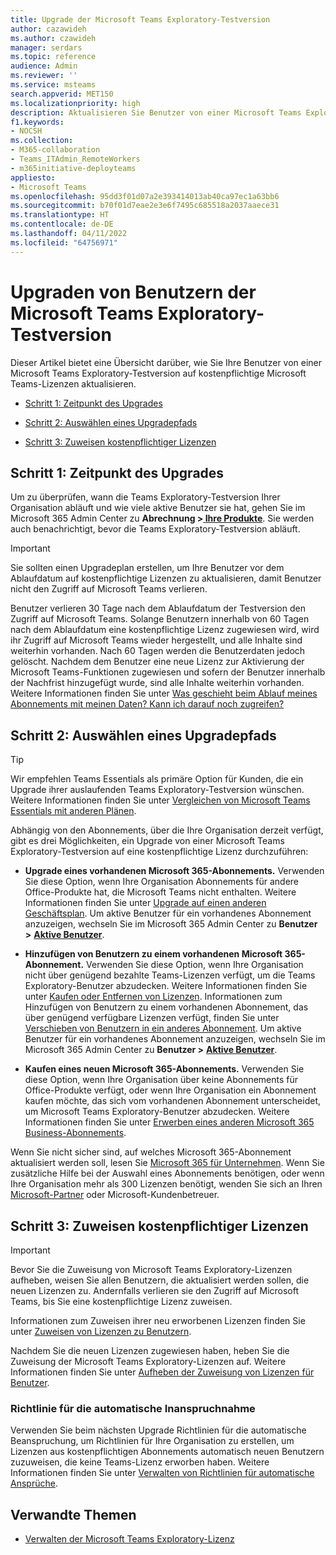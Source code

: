 ```yaml
---
title: Upgrade der Microsoft Teams Exploratory-Testversion
author: cazawideh
ms.author: czawideh
manager: serdars
ms.topic: reference
audience: Admin
ms.reviewer: ''
ms.service: msteams
search.appverid: MET150
ms.localizationpriority: high
description: Aktualisieren Sie Benutzer von einer Microsoft Teams Exploratory-Testversion auf eine kostenpflichtige Lizenz.
f1.keywords:
- NOCSH
ms.collection:
- M365-collaboration
- Teams_ITAdmin_RemoteWorkers
- m365initiative-deployteams
appliesto:
- Microsoft Teams
ms.openlocfilehash: 95dd3f01d07a2e393414013ab40ca97ec1a63bb6
ms.sourcegitcommit: b70f01d7eae2e3e6f7495c685518a2037aaece31
ms.translationtype: HT
ms.contentlocale: de-DE
ms.lasthandoff: 04/11/2022
ms.locfileid: "64756971"
---
```

# <a name="upgrade-users-from-the-teams-exploratory-trial"></a>Upgraden von Benutzern der Microsoft Teams Exploratory-Testversion

Dieser Artikel bietet eine Übersicht darüber, wie Sie Ihre Benutzer von einer Microsoft Teams Exploratory-Testversion auf kostenpflichtige Microsoft Teams-Lizenzen aktualisieren.

- [Schritt 1: Zeitpunkt des Upgrades](#step-1-when-to-upgrade)

- [Schritt 2: Auswählen eines Upgradepfads](#step-2-choose-an-upgrade-path)

- [Schritt 3: Zuweisen kostenpflichtiger Lizenzen](#step-3-assign-paid-licenses)

## <a name="step-1-when-to-upgrade"></a>Schritt 1: Zeitpunkt des Upgrades  

Um zu überprüfen, wann die Teams Exploratory-Testversion Ihrer Organisation abläuft und wie viele aktive Benutzer sie hat, gehen Sie im Microsoft 365 Admin Center zu **Abrechnung >**<a href="https://go.microsoft.com/fwlink/p/?linkid=842054" target="_blank"><b> Ihre Produkte</b></a>. Sie werden auch benachrichtigt, bevor die Teams Exploratory-Testversion abläuft.

> [!IMPORTANT]
> Sie sollten einen Upgradeplan erstellen, um Ihre Benutzer vor dem Ablaufdatum auf kostenpflichtige Lizenzen zu aktualisieren, damit Benutzer nicht den Zugriff auf Microsoft Teams verlieren.
>
> Benutzer verlieren 30 Tage nach dem Ablaufdatum der Testversion den Zugriff auf Microsoft Teams. Solange Benutzern innerhalb von 60 Tagen nach dem Ablaufdatum eine kostenpflichtige Lizenz zugewiesen wird, wird ihr Zugriff auf Microsoft Teams wieder hergestellt, und alle Inhalte sind weiterhin vorhanden. Nach 60 Tagen werden die Benutzerdaten jedoch gelöscht. Nachdem dem Benutzer eine neue Lizenz zur Aktivierung der Microsoft Teams-Funktionen zugewiesen und sofern der Benutzer innerhalb der Nachfrist hinzugefügt wurde, sind alle Inhalte weiterhin vorhanden. Weitere Informationen finden Sie unter <a href="/microsoft-365/commerce/subscriptions/what-if-my-subscription-expires?view=o365-worldwide" target="_blank">Was geschieht beim Ablauf meines Abonnements mit meinen Daten? Kann ich darauf noch zugreifen?</a>

## <a name="step-2-choose-an-upgrade-path"></a>Schritt 2: Auswählen eines Upgradepfads

> [!TIP]
> Wir empfehlen Teams Essentials als primäre Option für Kunden, die ein Upgrade ihrer auslaufenden Teams Exploratory-Testversion wünschen. Weitere Informationen finden Sie unter [Vergleichen von Microsoft Teams Essentials mit anderen Plänen](get-started-with-teams-essentials.md#how-does-microsoft-teams-essentials-compare-to-other-microsoft-teams-plans).

Abhängig von den Abonnements, über die Ihre Organisation derzeit verfügt, gibt es drei Möglichkeiten, ein Upgrade von einer Microsoft Teams Exploratory-Testversion auf eine kostenpflichtige Lizenz durchzuführen:

- **Upgrade eines vorhandenen Microsoft 365-Abonnements.** Verwenden Sie diese Option, wenn Ihre Organisation Abonnements für andere Office-Produkte hat, die Microsoft Teams nicht enthalten. Weitere Informationen finden Sie unter <a href="/microsoft-365/commerce/subscriptions/upgrade-to-different-plan?view=o365-worldwide" target="_blank">Upgrade auf einen anderen Geschäftsplan</a>. Um aktive Benutzer für ein vorhandenes Abonnement anzuzeigen, wechseln Sie im Microsoft 365 Admin Center zu **Benutzer >** <a href="https://go.microsoft.com/fwlink/p/?linkid=834822" target="_blank"><b>Aktive Benutzer</b></a>.

- **Hinzufügen von Benutzern zu einem vorhandenen Microsoft 365-Abonnement.** Verwenden Sie diese Option, wenn Ihre Organisation nicht über genügend bezahlte Teams-Lizenzen verfügt, um die Teams Exploratory-Benutzer abzudecken. Weitere Informationen finden Sie unter <a href="/microsoft-365/commerce/licenses/buy-licenses?view=o365-worldwide" target="_blank">Kaufen oder Entfernen von Lizenzen</a>. Informationen zum Hinzufügen von Benutzern zu einem vorhandenen Abonnement, das über genügend verfügbare Lizenzen verfügt, finden Sie unter <a href="/microsoft-365/commerce/subscriptions/move-users-different-subscription?view=o365-worldwide" target="_blank">Verschieben von Benutzern in ein anderes Abonnement</a>. Um aktive Benutzer für ein vorhandenes Abonnement anzuzeigen, wechseln Sie im Microsoft 365 Admin Center zu **Benutzer >** <a href="https://go.microsoft.com/fwlink/p/?linkid=834822" target="_blank"><b>Aktive Benutzer</b></a>.

- **Kaufen eines neuen Microsoft 365-Abonnements.** Verwenden Sie diese Option, wenn Ihre Organisation über keine Abonnements für Office-Produkte verfügt, oder wenn Ihre Organisation ein Abonnement kaufen möchte, das sich vom vorhandenen Abonnement unterscheidet, um Microsoft Teams Exploratory-Benutzer abzudecken.  Weitere Informationen finden Sie unter <a href="/microsoft-365/commerce/try-or-buy-microsoft-365?view=o365-worldwide%22%20\#buy-a-different-subscription" target="_blank">Erwerben eines anderen Microsoft 365 Business-Abonnements</a>.

Wenn Sie nicht sicher sind, auf welches Microsoft 365-Abonnement aktualisiert werden soll, lesen Sie <a href="https://www.microsoft.com/microsoft-365/business#coreui-heading-hiatrep" target="_blank">Microsoft 365 für Unternehmen</a>. Wenn Sie zusätzliche Hilfe bei der Auswahl eines Abonnements benötigen, oder wenn Ihre Organisation mehr als 300 Lizenzen benötigt, wenden Sie sich an Ihren <a href="https://www.microsoft.com/solution-providers/home" target="_blank">Microsoft-Partner</a> oder Microsoft-Kundenbetreuer.

## <a name="step-3-assign-paid-licenses"></a>Schritt 3: Zuweisen kostenpflichtiger Lizenzen

> [!IMPORTANT]
> Bevor Sie die Zuweisung von Microsoft Teams Exploratory-Lizenzen aufheben, weisen Sie allen Benutzern, die aktualisiert werden sollen, die neuen Lizenzen zu. Andernfalls verlieren sie den Zugriff auf Microsoft Teams, bis Sie eine kostenpflichtige Lizenz zuweisen.  

Informationen zum Zuweisen ihrer neu erworbenen Lizenzen finden Sie unter <a href="/microsoft-365/admin/manage/assign-licenses-to-users?view=o365-worldwide&viewFallbackFrom=o365-worldwide%22%20%5C" target="_blank">Zuweisen von Lizenzen zu Benutzern</a>.  

Nachdem Sie die neuen Lizenzen zugewiesen haben, heben Sie die Zuweisung der Microsoft Teams Exploratory-Lizenzen auf. Weitere Informationen finden Sie unter <a href="/microsoft-365/admin/manage/remove-licenses-from-users?view=o365-worldwide" target="_blank">Aufheben der Zuweisung von Lizenzen für Benutzer</a>.

### <a name="auto-claim-policies"></a>Richtlinie für die automatische Inanspruchnahme

Verwenden Sie beim nächsten Upgrade Richtlinien für die automatische Beanspruchung, um Richtlinien für Ihre Organisation zu erstellen, um Lizenzen aus kostenpflichtigen Abonnements automatisch neuen Benutzern zuzuweisen, die keine Teams-Lizenz erworben haben. Weitere Informationen finden Sie unter <a href="/microsoft-365/commerce/licenses/manage-auto-claim-policies?view=o365-worldwide" target="_blank">Verwalten von Richtlinien für automatische Ansprüche</a>.

## <a name="related-topics"></a>Verwandte Themen

- [Verwalten der Microsoft Teams Exploratory-Lizenz](teams-exploratory.md)
